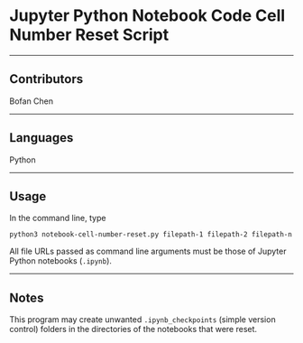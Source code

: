 # Jupyter Python Notebook Code Cell Number Reset Script

---

## Contributors
Bofan Chen

---

## Languages
Python

---

## Usage
In the command line, type
```
python3 notebook-cell-number-reset.py filepath-1 filepath-2 filepath-n
```
All file URLs passed as command line arguments must be those of Jupyter Python notebooks (`.ipynb`).

---

## Notes
This program may create unwanted `.ipynb_checkpoints` (simple version control) folders in the directories of the notebooks that were reset.
